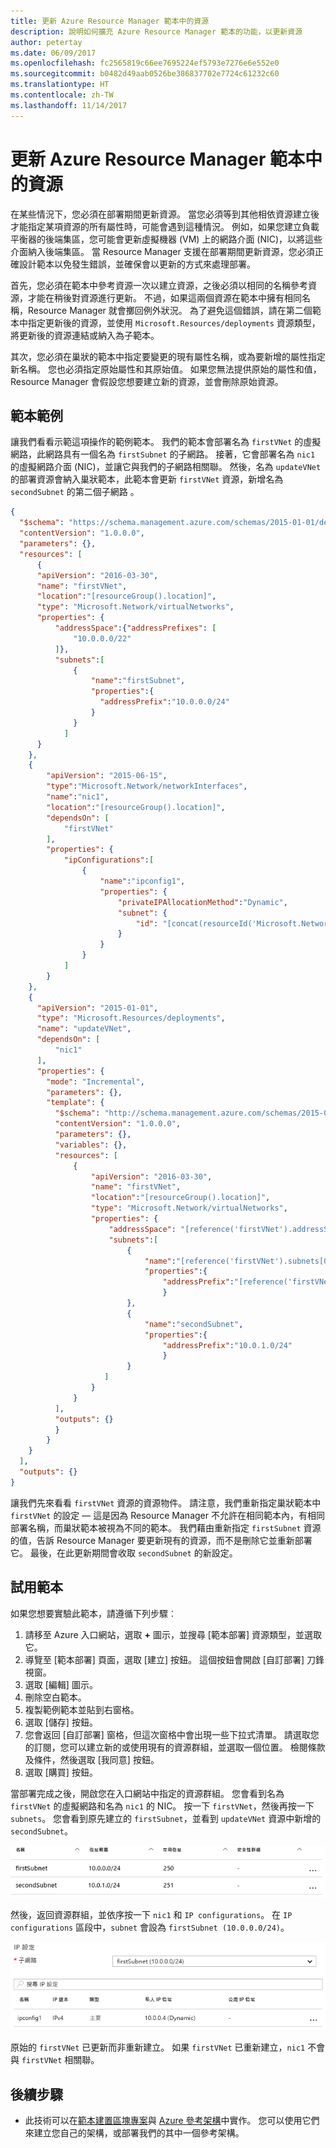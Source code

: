 ```yaml
---
title: 更新 Azure Resource Manager 範本中的資源
description: 說明如何擴充 Azure Resource Manager 範本的功能，以更新資源
author: petertay
ms.date: 06/09/2017
ms.openlocfilehash: fc2565819c66ee7695224ef5793e7276e6e552e0
ms.sourcegitcommit: b0482d49aab0526be386837702e7724c61232c60
ms.translationtype: HT
ms.contentlocale: zh-TW
ms.lasthandoff: 11/14/2017
---
```

# <a name="update-a-resource-in-an-azure-resource-manager-template"></a>更新 Azure Resource Manager 範本中的資源

在某些情況下，您必須在部署期間更新資源。 當您必須等到其他相依資源建立後才能指定某項資源的所有屬性時，可能會遇到這種情況。 例如，如果您建立負載平衡器的後端集區，您可能會更新虛擬機器 (VM) 上的網路介面 (NIC)，以將這些介面納入後端集區。 當 Resource Manager 支援在部署期間更新資源，您必須正確設計範本以免發生錯誤，並確保會以更新的方式來處理部署。

首先，您必須在範本中參考資源一次以建立資源，之後必須以相同的名稱參考資源，才能在稍後對資源進行更新。 不過，如果這兩個資源在範本中擁有相同名稱，Resource Manager 就會擲回例外狀況。 為了避免這個錯誤，請在第二個範本中指定更新後的資源，並使用 `Microsoft.Resources/deployments` 資源類型，將更新後的資源連結或納入為子範本。

其次，您必須在巢狀的範本中指定要變更的現有屬性名稱，或為要新增的屬性指定新名稱。 您也必須指定原始屬性和其原始值。 如果您無法提供原始的屬性和值，Resource Manager 會假設您想要建立新的資源，並會刪除原始資源。

## <a name="example-template"></a>範本範例

讓我們看看示範這項操作的範例範本。 我們的範本會部署名為 `firstVNet` 的虛擬網路，此網路具有一個名為 `firstSubnet` 的子網路。 接著，它會部署名為 `nic1` 的虛擬網路介面 (NIC)，並讓它與我們的子網路相關聯。 然後，名為 `updateVNet` 的部署資源會納入巢狀範本，此範本會更新 `firstVNet` 資源，新增名為 `secondSubnet` 的第二個子網路 。 

```json
{
  "$schema": "https://schema.management.azure.com/schemas/2015-01-01/deploymentTemplate.json#",
  "contentVersion": "1.0.0.0",
  "parameters": {},
  "resources": [
      {
      "apiVersion": "2016-03-30",
      "name": "firstVNet",
      "location":"[resourceGroup().location]",
      "type": "Microsoft.Network/virtualNetworks",
      "properties": {
          "addressSpace":{"addressPrefixes": [
              "10.0.0.0/22"
          ]},
          "subnets":[              
              {
                  "name":"firstSubnet",
                  "properties":{
                    "addressPrefix":"10.0.0.0/24"
                  }
              }
            ]
      }
    },
    {
        "apiVersion": "2015-06-15",
        "type":"Microsoft.Network/networkInterfaces",
        "name":"nic1",
        "location":"[resourceGroup().location]",
        "dependsOn": [
            "firstVNet"
        ],
        "properties": {
            "ipConfigurations":[
                {
                    "name":"ipconfig1",
                    "properties": {
                        "privateIPAllocationMethod":"Dynamic",
                        "subnet": {
                            "id": "[concat(resourceId('Microsoft.Network/virtualNetworks','firstVNet'),'/subnets/firstSubnet')]"
                        }
                    }
                }
            ]
        }
    },
    {
      "apiVersion": "2015-01-01",
      "type": "Microsoft.Resources/deployments",
      "name": "updateVNet",
      "dependsOn": [
          "nic1"
      ],
      "properties": {
        "mode": "Incremental",
        "parameters": {},
        "template": {
          "$schema": "http://schema.management.azure.com/schemas/2015-01-01/deploymentTemplate.json#",
          "contentVersion": "1.0.0.0",
          "parameters": {},
          "variables": {},
          "resources": [
              {
                  "apiVersion": "2016-03-30",
                  "name": "firstVNet",
                  "location":"[resourceGroup().location]",
                  "type": "Microsoft.Network/virtualNetworks",
                  "properties": {
                      "addressSpace": "[reference('firstVNet').addressSpace]",
                      "subnets":[
                          {
                              "name":"[reference('firstVNet').subnets[0].name]",
                              "properties":{
                                  "addressPrefix":"[reference('firstVNet').subnets[0].properties.addressPrefix]"
                                  }
                          },
                          {
                              "name":"secondSubnet",
                              "properties":{
                                  "addressPrefix":"10.0.1.0/24"
                                  }
                          }
                     ]
                  }
              }
          ],
          "outputs": {}
          }
        }
    }
  ],
  "outputs": {}
}
```

讓我們先來看看 `firstVNet` 資源的資源物件。 請注意，我們重新指定巢狀範本中 `firstVNet` 的設定 &mdash; 這是因為 Resource Manager 不允許在相同範本內，有相同部署名稱，而巢狀範本被視為不同的範本。 我們藉由重新指定 `firstSubnet` 資源的值，告訴 Resource Manager 要更新現有的資源，而不是刪除它並重新部署它。 最後，在此更新期間會收取 `secondSubnet` 的新設定。

## <a name="try-the-template"></a>試用範本

如果您想要實驗此範本，請遵循下列步驟︰

1.  請移至 Azure 入口網站，選取 **+** 圖示，並搜尋 [範本部署] 資源類型，並選取它。
2.  導覽至 [範本部署] 頁面，選取 [建立] 按鈕。 這個按鈕會開啟 [自訂部署] 刀鋒視窗。
3.  選取 [編輯] 圖示。
4.  刪除空白範本。
5.  複製範例範本並貼到右窗格。
6.  選取 [儲存] 按鈕。
7.  您會返回 [自訂部署] 窗格，但這次窗格中會出現一些下拉式清單。 請選取您的訂閱，您可以建立新的或使用現有的資源群組，並選取一個位置。 檢閱條款及條件，然後選取 [我同意] 按鈕。
8.  選取 [購買] 按鈕。

當部署完成之後，開啟您在入口網站中指定的資源群組。 您會看到名為 `firstVNet` 的虛擬網路和名為 `nic1` 的 NIC。 按一下 `firstVNet`，然後再按一下 `subnets`。 您會看到原先建立的 `firstSubnet`，並看到 `updateVNet` 資源中新增的 `secondSubnet`。 

![原始子網路和更新後的子網路](../_images/firstVNet-subnets.png)

然後，返回資源群組，並依序按一下 `nic1` 和 `IP configurations`。 在 `IP configurations` 區段中，`subnet` 會設為 `firstSubnet (10.0.0.0/24)`。 

![nic1 IP 組態設定](../_images/nic1-ipconfigurations.png)

原始的 `firstVNet` 已更新而非重新建立。 如果 `firstVNet` 已重新建立，`nic1` 不會與 `firstVNet` 相關聯。

## <a name="next-steps"></a>後續步驟

* 此技術可以在[範本建置區塊專案](https://github.com/mspnp/template-building-blocks)與 [Azure 參考架構](/azure/architecture/reference-architectures/)中實作。 您可以使用它們來建立您自己的架構，或部署我們的其中一個參考架構。
